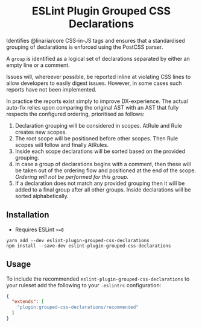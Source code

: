 <h1 align="center">ESLint Plugin Grouped CSS Declarations</h1>

Identifies @linaria/core CSS-in-JS tags and ensures that a standardised grouping of declarations is enforced using the PostCSS parser.

A `group` is identified as a logical set of declarations separated by either an empty line or a comment.

Issues will, whereever possible, be reported inline at violating CSS lines to allow developers to easily digest issues. However, in some cases such reports have not been implemented.

In practice the reports exist simply to improve DX-experience. The actual auto-fix relies upon comparing the original AST with an AST that fully respects the configured ordering, prioritised as follows:

1) Declaration grouping will be considered in scopes. AtRule and Rule creates new scopes.
2) The root scope will be positioned before other scopes. Then Rule scopes will follow and finally AtRules.
3) Inside each scope declarations will be sorted based on the provided grouping.
4) In case a group of declarations begins with a comment, then these will be taken out of the ordering flow and positioned at the end of the scope. *Ordering will not be performed for this group.*
5) If a declaration does not match any provided grouping then it will be added to a final group after all other groups. Inside declarations will be sorted alphabetically.

## Installation

- Requires ESLint `>=8`

```
yarn add --dev eslint-plugin-grouped-css-declarations
npm install --save-dev eslint-plugin-grouped-css-declarations
```

## Usage

To include the recommended `eslint-plugin-grouped-css-declarations` to your ruleset add the following to your `.eslintrc` configuration:

```json
{
  "extends": [
    "plugin:grouped-css-declarations/recommended"
  ]
}
```
